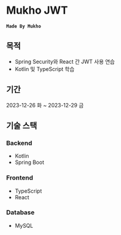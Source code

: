 # Mukho JWT

**`Made By Mukho`**

## 목적

- Spring Security와 React 간 JWT 사용 연습
- Kotlin 및 TypeScript 학습

## 기간

2023-12-26 화 ~ 2023-12-29 금

## 기술 스택

### Backend

- Kotlin
- Spring Boot

### Frontend

- TypeScript
- React

### Database

- MySQL
